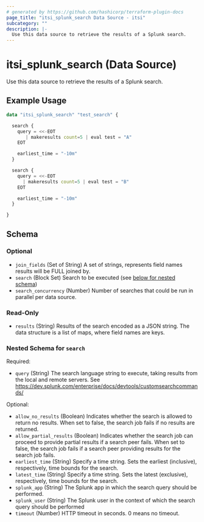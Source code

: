 ```yaml
---
# generated by https://github.com/hashicorp/terraform-plugin-docs
page_title: "itsi_splunk_search Data Source - itsi"
subcategory: ""
description: |-
  Use this data source to retrieve the results of a Splunk search.
---
```


# itsi_splunk_search (Data Source)

Use this data source to retrieve the results of a Splunk search.

## Example Usage

```terraform
data "itsi_splunk_search" "test_search" {

  search {
    query = <<-EOT
       | makeresults count=5 | eval test = "A"
    EOT

    earliest_time = "-10m"
  }

  search {
    query = <<-EOT
      | makeresults count=5 | eval test = "B"
    EOT

    earliest_time = "-10m"
  }

}
```

<!-- schema generated by tfplugindocs -->
## Schema

### Optional

- `join_fields` (Set of String) A set of strings, represents field names results will be FULL joined by.
- `search` (Block Set) Search to be executed (see [below for nested schema](#nestedblock--search))
- `search_concurrency` (Number) Number of searches that could be run in parallel per data source.

### Read-Only

- `results` (String) Results of the search encoded as a JSON string. The data structure is a list of maps, where field names are keys.

<a id="nestedblock--search"></a>
### Nested Schema for `search`

Required:

- `query` (String) The search language string to execute, taking results from the local and remote servers. See https://dev.splunk.com/enterprise/docs/devtools/customsearchcommands/

Optional:

- `allow_no_results` (Boolean) Indicates whether the search is allowed to return no results. When set to false, the search job fails if no results are returned.
- `allow_partial_results` (Boolean) Indicates whether the search job can proceed to provide partial results if a search peer fails. When set to false, the search job fails if a search peer providing results for the search job fails.
- `earliest_time` (String) Specify a time string. Sets the earliest (inclusive), respectively, time bounds for the search.
- `latest_time` (String) Specify a time string. Sets the latest (exclusive), respectively, time bounds for the search.
- `splunk_app` (String) The Splunk app in which the search query should be performed.
- `splunk_user` (String) The Splunk user in the context of which the search query should be performed
- `timeout` (Number) HTTP timeout in seconds. 0 means no timeout.
